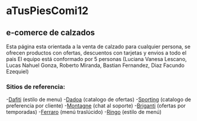# aTusPiesComi12
## e-comerce de calzados
Esta página esta orientada a la venta de calzado para cualquier persona, se ofrecen productos con ofertas, descuentos con tarjetas y envios a todo el pais
El equipo está conformado por 5 personas (Luciana Vanesa Lescano, Lucas Nahuel Gonza, Roberto Miranda, Bastian Fernandez, Diaz Facundo Ezequiel)
### Sitios de referencia:
-[Dafiti](dafiti.com.ar "dafiti.com.ar") (estilo de menu)
-[Dadoa](dadoa.com.ar "dadoa") (catalogo de ofertas)
-[Sporting](sporting.com.ar "Sporting") (catalogo de preferencia por cliente)
-[Montagne](montagne.com.ar "Montagne") (chat al soporte)
-[Briganti](briganti.com.ar "Briganti") (ofertas por temporadas)
-[Ferraro](Ferraro.com.ar "Ferraro") (menú traslúcido)
-[Ringo](Ringo.com.ar "Ringo") (estilo de menú)
